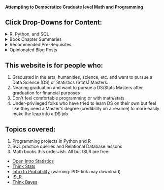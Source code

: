 #### Attempting to Democratize Graduate level Math and Programming
## Click Drop-Downs for Content:

<details>
<summary>R, Python, and SQL</summary>
<br>
  <summary><b>Basic Data Collection and Spreadsheets</b></summary>
  <dl>
  <a href="https://angelddaz.github.io/bridgetomasters/spreadsheets.html">Transcript dataset+Spreadsheets</a> 
  </dl>
  <dl>
  <a href="https://angelddaz.github.io/bridgetomasters/collect_data.html">How to Collect Your Own Data</a> 
  </dl>
  
  <summary><b>SQL and Relational Databases</b></summary>
  <dl>
  <a href="https://angelddaz.github.io/bridgetomasters/singletablequeries.html">Single Table Queries and GROUP BY</a> 
  </dl>
  
  <summary><b>R</b></summary>
  <dl>
  <a href="https://angelddaz.github.io/bridgetomasters/kanye_barchart.html">Kanye Bar Chart</a> 
  </dl>
  <dl>
  <a href="https://angelddaz.github.io/bridgetomasters/5dayregression.html">5 day Regression Challenge (Not started)</a> 
  </dl>
  
  <summary><b>Python</b></summary>
  <dl>
  <a href="https://github.com/angelddaz/bridgetomasters/blob/master/Py_scripts/pizza/differenceOfMeansTtest.md">Walkthrough of a Pizza Delivery Difference of Means t-test</a>
  </dl>
  
</details>

<details>
<summary>Book Chapter Summaries</summary>
<br>
  <dl>
  <a href="https://github.com/angelddaz/bridgetomasters/blob/master/openintrostatistics.md">Open Intro Statistics (Finished)</a> 
  </dl>
  <dl>
  <a href="https://github.com/angelddaz/bridgetomasters/blob/master/thinkstats.md">Think Stats (Finished but not much there)</a> 
  </dl>
  <dl>
  <a href="https://github.com/angelddaz/bridgetomasters/blob/master/introtoprob.md">Intro to Probability (In progress)</a> 
  </dl>
  <dl>
  <a href="https://github.com/angelddaz/bridgetomasters/blob/master/islr.md">ISLR (Not started)</a> 
  </dl>
  <dl>
  <a href="https://github.com/angelddaz/bridgetomasters/blob/master/thinkbayes.md">Think Bayes (Not started)</a> 
  </dl>
  <dl>
  <a href="https://github.com/angelddaz/bridgetomasters/blob/master/RforDS.md">R for Data Science (Not started)</a> 
  </dl>
  <dl>
  <a href="https://github.com/angelddaz/bridgetomasters/blob/master/elements_of_statistical_learning.md">Elements of Statistical Learning (Not started)</a> 
  </dl>
  <dl>
  <a href="https://github.com/angelddaz/bridgetomasters/blob/master/ML_python_cookbook.md">Machine Learning Python Cookbook (Not started)</a> 
  </dl>
</details>
<details>
<summary>Recommended Pre-Requisites</summary>
<br>
  <dl>
  <a href="https://angelddaz.github.io/bridgetomasters/prereqs.html">What Classes Do I have to Take?</a> 
  </dl>
</details>

<details>
<summary>Opinionated Blog Posts</summary>
<br>
  <dl>
  <a href="https://angelddaz.github.io/bridgetomasters/tromboneconsulting.html">Parallels between Statistical Consulting and Teaching Trombone</a> 
  </dl>
  <dl>
  <a href="https://angelddaz.github.io/bridgetomasters/structure_and_creativity.html">Structure and Creativity</a> 
  </dl>
  <dl>
  <a href="https://angelddaz.github.io/bridgetomasters/email_comm.html">Written Communication Tips for First-Gen</a> 
  </dl>
  <dl>
  <a href="https://angelddaz.github.io/bridgetomasters/nyr2018.html">NY R Conference 2018 thoughts</a> 
  </dl>
  <dl>
  <a href="https://angelddaz.github.io/bridgetomasters/story.html">My Story</a> 
  </dl>
  
</details>

## This website is for people who:
1. Graduated in the arts, humanities, science, etc. and want to pursue a Data Science (DS) or Statistics (Stats) Masters.
2. Nearing graduation and want to pursue a DS/Stats Masters after graduation for financial purposes
3. Don't feel comfortable programming or with math/stats
4. Under-privileged folks who have tried to learn DS on their own but feel like they need a Master's degree (credibility on a resume) to more easily make the leap into a DS job

## Topics covered:
1. Programming projects in Python and R
2. SQL practice queries and Relational Database lessons
3. Math books this order~ish. All but ISLR are free: 
* [Open Intro Statistics](https://www.openintro.org/stat/textbook.php?stat_book=os)
* [Think Stats](http://greenteapress.com/wp/think-stats-2e/)
* [Intro to Probability](https://www.dartmouth.edu/~chance/teaching_aids/books_articles/probability_book/amsbook.mac.pdf) (warning: PDF link may download)
* [ISLR](http://www-bcf.usc.edu/~gareth/ISL/)
* [Think Bayes](http://greenteapress.com/wp/think-bayes/)
